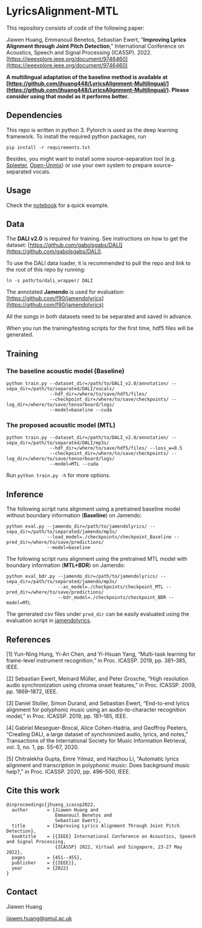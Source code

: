 # LyricsAlignment-MTL

This repository consists of code of the following paper:

Jiawen Huang, Emmanouil Benetos, Sebastian Ewert, "**Improving Lyrics Alignment through Joint Pitch Detection**," 
International Conference on Acoustics, Speech and Signal Processing (ICASSP). 2022. [https://ieeexplore.ieee.org/document/9746460](https://ieeexplore.ieee.org/document/9746460)

**A multilingual adaptation of the baseline method is available at [https://github.com/jhuang448/LyricsAlignment-Multilingual/](https://github.com/jhuang448/LyricsAlignment-Multilingual/). Please consider using that model as it performs better.**

## Dependencies

This repo is written in python 3. Pytorch is used as the deep learning framework. To install the required python packages, run

```
pip install -r requirements.txt
```

Besides, you might want to install some source-separation tool (e.g. [Spleeter](https://github.com/deezer/Spleeter), [Open-Unmix](https://github.com/sigsep/open-unmix-pytorch))
or use your own system to prepare source-separated vocals.

## Usage

Check the [notebook](https://github.com/jhuang448/LyricsAlignment-MTL/blob/main/example.ipynb) for a quick example.

## Data

The **DALI v2.0** is required for training. See instructions on how to get the dataset: [https://github.com/gabolsgabs/DALI](https://github.com/gabolsgabs/DALI). 

To use the DALI data loader, it is recommended to pull the repo and link to the root of this repo by running:

```
ln -s path/to/dali_wrapper/ DALI
```

The annotated **Jamendo** is used for evaluation: [https://github.com/f90/jamendolyrics](https://github.com/f90/jamendolyrics) 

All the songs in both datasets need to be separated and saved in advance. 

When you run the training/testing scripts for the first time, hdf5 files will be generated.

## Training

### The baseline acoustic model (**Baseline**)

```
python train.py --dataset_dir=/path/to/DALI_v2.0/annotation/ --sepa_dir=/path/to/separated/DALI/vocals/ 
                --hdf_dir=/where/to/save/hdf5/files/
                --checkpoint_dir=/where/to/save/checkpoints/ --log_dir=/where/to/save/tensorboard/logs/ 
                --model=baseline --cuda
```

### The proposed acoustic model (**MTL**)

```
python train.py --dataset_dir=/path/to/DALI_v2.0/annotation/ --sepa_dir=/path/to/separated/DALI/mp3s/ 
                --hdf_dir=/where/to/save/hdf5/files/ --loss_w=0.5
                --checkpoint_dir=/where/to/save/checkpoints/ --log_dir=/where/to/save/tensorboard/logs/ 
                --model=MTL --cuda
```

Run `python train.py -h` for more options.

## Inference

The following script runs alignment using a pretrained baseline model without boundary information (**Baseline**) on Jamendo:

```
python eval.py --jamendo_dir=/path/to/jamendolyrics/ --sepa_dir=/path/to/separated/jamendo/mp3s/
               --load_model=./checkpoints/checkpoint_Baseline --pred_dir=/where/to/save/predictions/
               --model=baseline
```

The following script runs alignment using the pretrained MTL model with boundary information (**MTL+BDR**) on Jamendo:

```
python eval_bdr.py --jamendo_dir=/path/to/jamendolyrics/ --sepa_dir=/path/to/separated/jamendo/mp3s/
                   --ac_model=./checkpoints/checkpoint_MTL --pred_dir=/where/to/save/predictions/
                   --bdr_model=./checkpoints/checkpoint_BDR --model=MTL
```

The generated csv files under `pred_dir` can be easily evaluated using the evaluation script in [jamendolyrics](https://github.com/f90/jamendolyrics).

## References

[1] Yun-Ning Hung, Yi-An Chen, and Yi-Hsuan Yang, “Multi-task learning for frame-level instrument recognition,” in Proc. ICASSP. 2019, pp. 381–385, IEEE.

[2] Sebastian Ewert, Meinard Müller, and Peter Grosche, “High resolution audio synchronization using chroma onset features,” in Proc. ICASSP. 2009, pp. 1869–1872, IEEE.

[3] Daniel Stoller, Simon Durand, and Sebastian Ewert, “End-to-end lyrics alignment for polyphonic music using an audio-to-character recognition model,” in Proc. ICASSP. 2019, pp. 181–185, IEEE.

[4] Gabriel Meseguer-Brocal, Alice Cohen-Hadria, and Geoffroy Peeters, “Creating DALI, a large dataset of synchronized audio, lyrics, and notes,” Transactions of the International Society for Music Information Retrieval, vol. 3, no. 1, pp. 55–67, 2020.

[5] Chitralekha Gupta, Emre Yılmaz, and Haizhou Li, “Automatic lyrics alignment and transcription in polyphonic music: Does background music help?,” in Proc. ICASSP. 2020, pp. 496–500, IEEE.

## Cite this work

```
@inproceedings{jhuang_icassp2022,
  author       = {Jiawen Huang and
                  Emmanouil Benetos and
                  Sebastian Ewert},
  title        = {Improving Lyrics Alignment Through Joint Pitch Detection},
  booktitle    = {{IEEE} International Conference on Acoustics, Speech and Signal Processing,
                  {ICASSP} 2022, Virtual and Singapore, 23-27 May 2022},
  pages        = {451--455},
  publisher    = {{IEEE}},
  year         = {2022}
}
```


## Contact

Jiawen Huang

jiawen.huang@qmul.ac.uk
